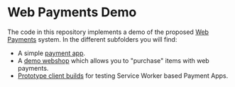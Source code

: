 # Web Payments Demo
The code in this repository implements a demo of the proposed [Web Payments](https://www.w3.org/Payments/WG/) system. In the different subfolders you will find:
* A simple [payment app](https://nelsonlyra.github.io/webpayments-demo/payment-apps/tommypay/).
* A [demo webshop](https://nelsonlyra.github.io/webpayments-demo/merchants/clothing/) which allows you to "purchase" items with web payments.
* [Prototype client builds](https://github.com/nelsonlyra/webpayments-demo/tree/gh-pages/clients) for testing Service Worker based Payment Apps.
